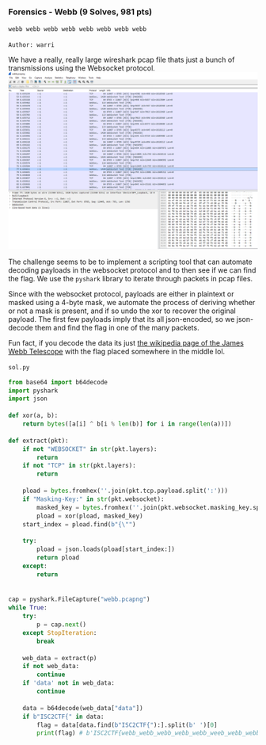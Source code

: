 ### Forensics - Webb (9 Solves, 981 pts)
```
webb webb webb webb webb webb webb webb

Author: warri
```

We have a really, really large wireshark pcap file thats just a bunch of transmissions using the Websocket protocol.
![alt text](images/webb.png)

The challenge seems to be to implement a scripting tool that can automate decoding payloads in the websocket protocol and to then see if we can find the flag. We use the `pyshark` library to iterate through packets in pcap files. 

Since with the websocket protocol, payloads are either in plaintext or masked using a 4-byte mask, we automate the process of deriving whether or not a mask is present, and if so undo the xor to recover the original payload. The first few payloads imply that its all json-encoded, so we json-decode them and find the flag in one of the many packets.

Fun fact, if you decode the data its just [the wikipedia page of the James Webb Telescope](https://en.wikipedia.org/wiki/James_Webb_Space_Telescope) with the flag placed somewhere in the middle lol.

`sol.py`
```py
from base64 import b64decode
import pyshark
import json

def xor(a, b):
    return bytes([a[i] ^ b[i % len(b)] for i in range(len(a))])

def extract(pkt):
    if not "WEBSOCKET" in str(pkt.layers):
        return
    if not "TCP" in str(pkt.layers):
        return
    
    pload = bytes.fromhex(''.join(pkt.tcp.payload.split(':')))
    if "Masking-Key:" in str(pkt.websocket):
        masked_key = bytes.fromhex(''.join(pkt.websocket.masking_key.split(':')))
        pload = xor(pload, masked_key)
    start_index = pload.find(b"{\"")

    try:
        pload = json.loads(pload[start_index:])
        return pload
    except:
        return


cap = pyshark.FileCapture("webb.pcapng")
while True:
    try: 
        p = cap.next()
    except StopIteration:
        break

    web_data = extract(p)
    if not web_data:
        continue
    if 'data' not in web_data:
        continue

    data = b64decode(web_data["data"])
    if b"ISC2CTF{" in data:
        flag = data[data.find(b"ISC2CTF{"):].split(b' ')[0]
        print(flag) # b'ISC2CTF{webb_webb_webb_webb_webb_weeb_webb_webb_webb_websockets!}'
```